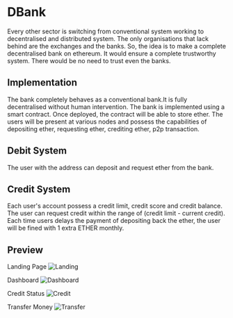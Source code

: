 # DBank

Every other sector is switching from conventional system working to decentralised and distributed system. The only organisations that lack behind are the exchanges and the banks. So, the idea is to make a complete decentralised bank on ethereum. It would ensure a complete trustworthy system. There would be no need to trust even the banks.

## Implementation

The bank completely behaves as a conventional bank.It is fully decentralised without human intervention. The bank is implemented using a smart contract. Once deployed, the contract will be able to store ether. The users will be present at various nodes and possess the capabilities of depositing ether, requesting ether, crediting ether, p2p transaction.

## Debit System

The user with the address can deposit and request ether from the bank.

## Credit System

Each user's account possess a credit limit, credit score and credit balance. The user can request credit within the range of 
(credit limit - current credit). Each time users delays the payment of depositing back the ether, the user will be fined with 
1 extra ETHER monthly.

## Preview

Landing Page
![Landing](https://github.com/tranoidityFluidment/simply_insured/blob/Contracts/public/media/preview/Main.png)

Dashboard
![Dashboard](https://github.com/tranoidityFluidment/simply_insured/blob/Contracts/public/media/preview/Dashboard.png)

Credit Status
![Credit](https://github.com/tranoidityFluidment/simply_insured/blob/Contracts/public/media/preview/Credit.png)

Transfer Money
![Transfer](https://github.com/tranoidityFluidment/simply_insured/blob/Contracts/public/media/preview/Transfer.png)
